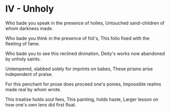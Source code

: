 # IV - Unholy
Who bade you speak in the presence of holies,
Untouched sand-children of whom darkness made.

Who bade you think in the presence of foli's,
This folio fixed with the fleeting of fame.

Who bade you to see this reclined divination,
Deity's works now abandoned by unholy saints.

Untempered, slabbed solely for imprints on babes,
These prisms arise independent of praise.

For this penchant for prose does proceed one's ponies,
Impossible realms made real by whom wrote.

This treatise holds soul fees,
This painting, holds haste,
Larger lesson on how one's own lens did first float.

